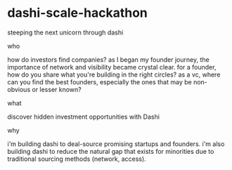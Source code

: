 # dashi-scale-hackathon
steeping the next unicorn through dashi

who

how do investors find companies? 
as I began my founder journey, the importance of network and visibility became crystal clear. 
for a founder, how do you share what you're building in the right circles? 
as a vc, where can you find the best founders, especially the ones that may be non-obvious or lesser known? 

what

discover hidden investment opportunities with Dashi

why

i'm building dashi to deal-source promising startups and founders.
i'm also building dashi to reduce the natural gap that exists for minorities due to traditional sourcing methods (network, access).